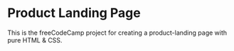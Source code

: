 # Product Landing Page

This is the freeCodeCamp project for creating a product-landing page with pure HTML & CSS.
